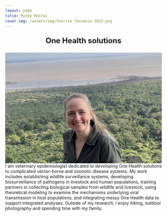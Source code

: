 ```yaml
---
layout: page
title: Mindy Rostal
cover-img: /assets/img/Sunrise Tanzania 2023.png
---
```



<p style="text-align: center; font-size: 24px; font-weight: bold;">One Health solutions</p> <img style="float:right" src="/assets/img/M_Rostal_headshot.png" />

I am veterinary epidemiologist dedicated to developing One Health solutions to complicated vector-borne and zoonotic disease systems. My work includes establishing wildlife surveillance systems, developing biosurveillance of pathogens in livestock and human populations, training partners in collecting biological samples from wildlife and livestock, using theoretical modeling to examine the mechanisms underlying viral transmission in host populations, and integrating messy One Health data to support integrated analyses. Outside of my research, I enjoy hiking, outdoor photography and spending time with my family.

